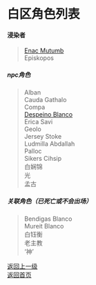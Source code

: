 # 白区角色列表 
#### 浸染者 
> [Enac Mutumb](https://drrlw.github.io/Character/White/EnacMutumb)  
> Episkopos  
  
##### npc角色
> Alban  
> Cauda Gathalo  
> Compa  
> [Despeino Blanco](https://drrlw.github.io/Character/White/DespeinoBlanco)  
> Erica Savi  
> Geolo  
> Jersey Stoke  
> Ludmilla Abdallah  
> Palloc  
> Sikers Cihsip  
> 白娴锦  
> 光  
> 孟古  
 
 
 
##### 关联角色（已死亡或不会出场）
> Bendigas Blanco  
> Mureit Blanco  
> 白钰衡  
> 老主教  
> ‘神’  
 
[返回上一级](https://drrlw.github.io/%E8%A7%92%E8%89%B2)  
[返回首页](https://drrlw.github.io/index)
 


